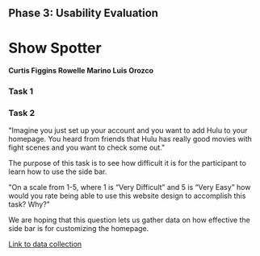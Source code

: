 ## Phase 3: Usability Evaluation

# Show Spotter

#### Curtis Figgins   Rowelle Marino   Luis Orozco


### Task 1

### Task 2
"Imagine you just set up your account and you want to add Hulu to your homepage. You heard from friends that Hulu has really good movies with fight scenes and you want to check some out."

The purpose of this task is to see how difficult it is for the participant to learn how to use the side bar. 

"On a scale from 1-5, where 1 is “Very Difficult” and 5 is “Very Easy” how  would you rate being able to use this website design to accomplish this task? Why?"

We are hoping that this question lets us gather data on how effective the side bar is for customizing the homepage.

[Link to data collection](https://docs.google.com/spreadsheets/d/1NPHlq8AJrkLPIaopTqCFFZ1rRABsQXSCm-ZBkLn3VnE/edit?usp=sharing)
